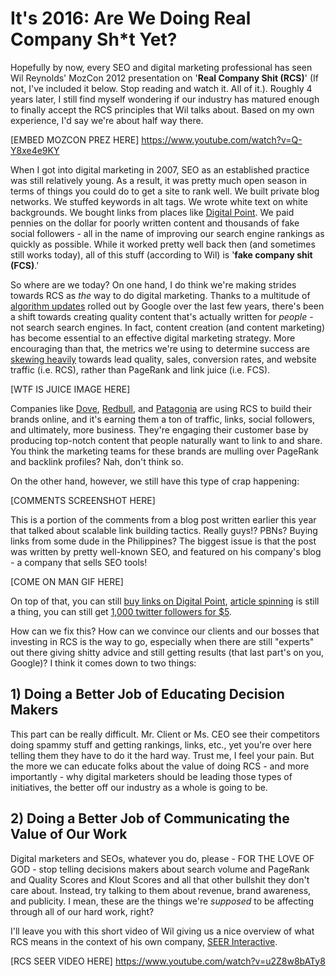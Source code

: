 # It's 2016: Are We Doing Real Company Sh*t Yet?

Hopefully by now, every SEO and digital marketing professional has seen Wil Reynolds' MozCon 2012 presentation on '**Real Company Shit (RCS)**' (If not, I've included it below. Stop reading and watch it. All of it.). Roughly 4 years later, I still find myself wondering if our industry has matured enough to finally accept the RCS principles that Wil talks about. Based on my own experience, I'd say we're about half way there.

[EMBED MOZCON PREZ HERE] https://www.youtube.com/watch?v=Q-Y8xe4e9KY

When I got into digital marketing in 2007, SEO as an established practice was still relatively young. As a result, it was pretty much open season in terms of things you could do to get a site to rank well. We built private blog networks. We stuffed keywords in alt tags. We wrote white text on white backgrounds. We bought links from places like [Digital Point](https://www.digitalpoint.com/). We paid pennies on the dollar for poorly written content and thousands of fake social followers - all in the name of improving our search engine rankings as quickly as possible. While it worked pretty well back then (and sometimes still works today), all of this stuff (according to Wil) is '**fake company shit (FCS)**.'

So where are we today? On one hand, I do think we're making strides towards RCS as _the_ way to do digital marketing. Thanks to a multitude of [algorithm updates](https://moz.com/google-algorithm-change) rolled out by Google over the last few years, there's been a shift towards creating quality content that's actually written for _people_ - not search search engines. In fact, content creation (and content marketing) has become essential to an effective digital marketing strategy. More encouraging than that, the metrics we're using to determine success are [skewing heavily](http://contentmarketinginstitute.com/wp-content/uploads/2015/09/2016_B2B_Report_Final.pdf) towards lead quality, sales, conversion rates, and website traffic (i.e. RCS), rather than PageRank and link juice (i.e. FCS).

[WTF IS JUICE IMAGE HERE]

Companies like [Dove](http://www.best-marketing.eu/dove-ad-makeover-case-study/), [Redbull](http://linkhumans.com/case-study/red-bull), and [Patagonia](http://digiday.com/brands/inside-patagonias-content-machine/) are using RCS to build their brands online, and it's earning them a ton of traffic, links, social followers, and ultimately, more business. They're engaging their customer base by producing top-notch content that people naturally want to link to and share. You think the marketing teams for these brands are mulling over PageRank and backlink profiles? Nah, don't think so.

On the other hand, however, we still have this type of crap happening:

[COMMENTS SCREENSHOT HERE]

This is a portion of the comments from a blog post written earlier this year that talked about scalable link building tactics. Really guys!? PBNs? Buying links from some dude in the Philippines? The biggest issue is that the post was written by pretty well-known SEO, and featured on his company's blog - a company that sells SEO tools!

[COME ON MAN GIF HERE]

On top of that, you can still [buy links on Digital Point](https://www.digitalpoint.com/search/30787838/?q=links+for+sale&o=date), [article spinning](http://www.superspunarticle.com/) is still a thing, you can still get [1,000 twitter followers for $5](http://fastfollowme.com/buy-twitter-followers-40).

How can we fix this? How can we convince our clients and our bosses that investing in RCS is the way to go, especially when there are still "experts" out there giving shitty advice and still getting results (that last part's on you, Google)? I think it comes down to two things:

## 1) Doing a Better Job of Educating Decision Makers
This part can be really difficult. Mr. Client or Ms. CEO see their competitors doing spammy stuff and getting rankings, links, etc., yet you're over here telling them they have to do it the hard way. Trust me, I feel your pain. But the more we can educate folks about the value of doing RCS - and more importantly - why digital marketers should be leading those types of initiatives, the better off our industry as a whole is going to be.

## 2) Doing a Better Job of Communicating the Value of Our Work
Digital marketers and SEOs, whatever you do, please - FOR THE LOVE OF GOD - stop telling decisions makers about search volume and PageRank and Quality Scores and Klout Scores and all that other bullshit they don't care about. Instead, try talking to them about revenue, brand awareness, and publicity. I mean, these are the things we're _supposed_ to be affecting through all of our hard work, right?

I'll leave you with this short video of Wil giving us a nice overview of what RCS means in the context of his own company, [SEER Interactive](http://www.seerinteractive.com/).

[RCS SEER VIDEO HERE] https://www.youtube.com/watch?v=u2Z8w8bATy8
